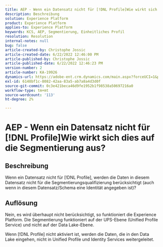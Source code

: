 ```yaml
---
title: AEP - Wenn ein Datensatz nicht für [!DNL Profile]Wie wirkt sich dies auf die Segmentierung aus?
description: Beschreibung
solution: Experience Platform
product: Experience Platform
applies-to: Experience Platform
keywords: KCS, AEP, Segmentierung, Einheitliches Profil
resolution: Resolution
internal-notes: null
bug: false
article-created-by: Christophe Jossic
article-created-date: 6/22/2022 12:46:00 PM
article-published-by: Christophe Jossic
article-published-date: 6/22/2022 12:46:23 PM
version-number: 2
article-number: KA-19926
dynamics-url: https://adobe-ent.crm.dynamics.com/main.aspx?forceUCI=1&pagetype=entityrecord&etn=knowledgearticle&id=203a4843-29f2-ec11-bb3d-6045bd0158c7
exl-id: 6148bf1c-8082-42aa-83a5-ab7a8a4d3d0f
source-git-commit: 0c3e421beca46d9fe1952b1f98538a50697216a0
workflow-type: tm+mt
source-wordcount: '113'
ht-degree: 2%

---
```


# AEP - Wenn ein Datensatz nicht für [!DNL Profile]Wie wirkt sich dies auf die Segmentierung aus?

## Beschreibung

Wenn ein Datensatz nicht für [!DNL Profile], werden die Daten in diesem Datensatz nicht für die Segmentierungsqualifizierung berücksichtigt (auch wenn in diesem Datensatz/Schema eine Identität angegeben ist)?

## Auflösung

Nein, es wird überhaupt nicht berücksichtigt, so funktioniert die Experience Platform. Die Segmentierung funktioniert auf der UPS-Ebene (Unified Profile Service) und nicht auf der Data Lake-Ebene.

Wenn [!DNL Profile] nicht aktiviert ist, werden die Daten, die in den Data Lake eingehen, nicht in Unified Profile und Identity Services weitergeleitet.
